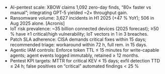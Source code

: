 - AI-pentest scale: XBOW claims 1,092 zero-day finds, “80× faster vs manual”; integrating GPT-5 yielded ~2× throughput gain.
- Ransomware volume: 3,627 incidents in H1 2025 (+47 % YoY); 506 in Aug 2025 alone. [Acronis]
- IoT risk prevalence: ~35 billion connected devices (2025 forecast); ≥50 % have ≥1 critical/high vulnerability; IoT vectors in 1 in 3 breaches.
- Patch SLA adherence: CISA demands critical fixes within 15 days; recommended triage: workaround within 72 h, full rem. in 15 days.
- Agentic IAM controls: Enforce token TTL ≤ 15 minutes for write-capable agents; agent events logged immutably, retained ≥ 12 months.
- Pentest KPI targets: MTTR for critical KEV ≤ 15 days; exfil detection TTD ≤ 24 h; false positives on “critical” automated findings < 25 %
